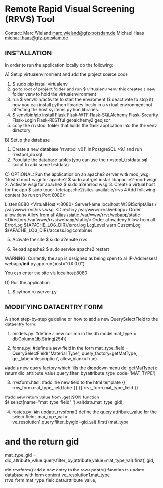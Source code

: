 
Remote Rapid Visual Screening (RRVS) Tool
=========================================

Contact: Marc Wieland marc.wieland@gfz-potsdam.de
         Michael Haas michael.haas@gfz-potsdam.de


INSTALLATION
------------

In order to run the application locally do the following:

A) Setup virtualenvironment and add the project source code
1. $ sudo pip install virtualenv
2. go to root of project folder and run $ virtualenv venv
   this creates a new folder venv to hold the virtualenvironment
3. run $ venv/bin/activate to start the enviroment ($ deactivate to stop it)
   now you can install python libraries localy in a virtual environment 
   not affecting the host systems python libraries.
4. $ venv/bin/pip install Flask Flask-WTF Flask-SQLAlchemy Flask-Security Flask-Login Flask-RESTful geoalchemy2 geojson
5. copy the rrvstool folder that holds the flask application into the the venv directory

B) Setup the database
1. Create a new database 'rrvstool_v01' in PostgreSQL >9.1
   and run rrvstool_db.sql
2. Populate the database tables (you can use the rrvstool_testdata.sql script to add some testdata)

C) OPTIONAL: Run the application on an apache2 server with mod_wsgi
1.Install mod_wsgi for apache2
  $ sudo apt-get install libapache2-mod-wsgi
2. Activate wsgi for apache2
  $ sudo a2enmod wsgi
3. Create a virtual host for the app
  $ sudo touch /etc/apache2/sites-available/rrvs
4.Add following content (to run on Port 8080):

Listen 8080
<VirtualHost *:8080>
        ServerName localhost
        WSGIScriptAlias / /var/www/rrvs/rrvs.wsgi
        <Directory /var/www/rrvs/webapp>
            Order allow,deny
            Allow from all
        </Directory>
        Alias /static /var/www/rrvs/webapp/static
        <Directory /var/www/rrvs/webapp/static/>
            Order allow,deny
            Allow from all
        </Directory>
        ErrorLog ${APACHE_LOG_DIR}/error.log
        LogLevel warn
        CustomLog ${APACHE_LOG_DIR}/access.log combined
</VirtualHost>

5. Activate the site
  $ sudo a2ensite rrvs

6. Reload apache2
$ sudo service apache2 restart

WARNING: Currently the app is designed as being open to all IP-Addresses!
webapp/__init__.py app.run(host="0.0.0.0")

You can enter the site via localhost:8080

D) Run the application
1. $ python runserver.py


MODIFYING DATAENTRY FORM
------------------------

A short step-by-step guideline on how to add a new QuerySelectField to the dataentry form:

1. models.py: 
#define a new column in the db model
mat_type = db.Column(db.String(254))

2. forms.py: 
#define a new field in the form
mat_type_field = QuerySelectField("Material Type", query_factory=getMatType, get_label='description', allow_blank=True)
			 
#add a new query factory which fills the dropdown menu
def getMatType(): 
	return dic_attribute_value.query.filter_by(attribute_type_code='MAT_TYPE') 

3. rrvsform.html: 
#add the new field to the html template
{{ rrvs_form.mat_type_field.label }}
{{ rrvs_form.mat_type_field }}
			 
#add new return value from .getJSON function
$('select[name="mat_type_field"]').val(data.mat_type_gid);

4. routes.py:
#in update_rrvsform() define the query attribute_value for the select fields
mat_type_val = ve_resolution1.query.filter_by(gid=gid_val).first().mat_type

# and the return gid
mat_type_gid = dic_attribute_value.query.filter_by(attribute_value=mat_type_val).first().gid,

#in rrvsform() add a new entry to the row.update() function to update database with form content
ve_resolution1.mat_type: rrvs_form.mat_type_field.data.attribute_value,
